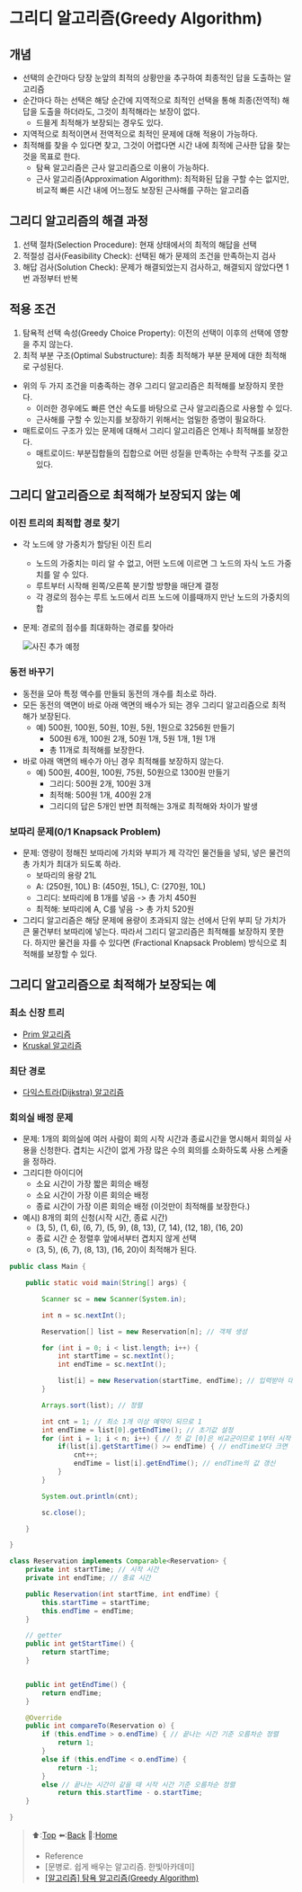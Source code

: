 # 그리디 알고리즘(Greedy Algorithm)
## 개념
- 선택의 순간마다 당장 눈앞의 최적의 상황만을 추구하여 최종적인 답을 도출하는 알고리즘
- 순간마다 하는 선택은 해당 순간에 지역적으로 최적인 선택을 통해 최종(전역적) 해답을 도출을 하더라도, 그것이 최적해라는 보장이 없다.
  - 드믈게 최적해가 보장되는 경우도 있다.
- 지역적으로 최적이면서 전역적으로 최적인 문제에 대해 적용이 가능하다.
- 최적해를 찾을 수 있다면 찾고, 그것이 어렵다면 시간 내에 최적에 근사한 답을 찾는 것을 목표로 한다.
  - 탐욕 알고리즘은 근사 알고리즘으로 이용이 가능하다.
  - 근사 알고리즘(Approximation Algorithm): 최적화된 답을 구할 수는 없지만, 비교적 빠른 시간 내에 어느정도 보장된 근사해를 구하는 알고리즘


## 그리디 알고리즘의 해결 과정
1. 선택 절차(Selection Procedure): 현재 상태에서의 최적의 해답을 선택
2. 적절성 검사(Feasibility Check): 선택된 해가 문제의 조건을 만족하는지 검사
3. 해답 검사(Solution Check): 문제가 해결되었는지 검사하고, 해결되지 않았다면 1번 과정부터 반복

## 적용 조건
1. 탐욕적 선택 속성(Greedy Choice Property): 이전의 선택이 이후의 선택에 영향을 주지 않는다.
2. 최적 부분 구조(Optimal Substructure): 최종 최적해가 부분 문제에 대한 최적해로 구성된다.

- 위의 두 가지 조건을 미충족하는 경우 그리디 알고리즘은 최적해를 보장하지 못한다.
  - 이러한 경우에도 빠른 연산 속도를 바탕으로 근사 알고리즘으로 사용할 수 있다.
  - 근사해를 구할 수 있는지를 보장하기 위해서는 엄밀한 증명이 필요하다.
- 매트로이드 구조가 있는 문제에 대해서 그리디 알고리즘은 언제나 최적해를 보장한다.
  - 매트로이드: 부분집합들의 집합으로 어떤 성질을 만족하는 수학적 구조를 갖고 있다.

## 그리디 알고리즘으로 최적해가 보장되지 않는 예
### 이진 트리의 최적합 경로 찾기
- 각 노드에 양 가중치가 할당된 이진 트리
  - 노드의 가중치는 미리 알 수 없고, 어떤 노드에 이르면 그 노드의 자식 노드 가중치를 알 수 있다.
  - 루트부터 시작해 왼쪽/오른쪽 분기할 방향을 매단계 결정
  - 각 경로의 점수는 루트 노드에서 리프 노드에 이를때까지 만난 노드의 가중치의 합
- 문제: 경로의 점수를 최대화하는 경로를 찾아라

  ![사진 추가 예정]()

### 동전 바꾸기
- 동전을 모아 특정 액수를 만들되 동전의 개수를 최소로 하라.
- 모든 동전의 액면이 바로 아래 액면의 배수가 되는 경우 그리디 알고리즘으로 최적해가 보장된다.
  - 예) 500원, 100원, 50원, 10원, 5원, 1원으로 3256원 만들기
    - 500원 6개, 100원 2개, 50원 1개, 5원 1개, 1원 1개
    - 총 11개로 최적해를 보장한다.
- 바로 아래 액면의 배수가 아닌 경우 최적해를 보장하지 않는다.
  - 예) 500원, 400원, 100원, 75원, 50원으로 1300원 만들기
    - 그리디: 500원 2개, 100원 3개
    - 최적해: 500원 1개, 400원 2개
    - 그리디의 답은 5개인 반면 최적해는 3개로 최적해와 차이가 발생

### 보따리 문제(0/1 Knapsack Problem)
- 문제: 영량이 정해진 보따리에 가치와 부피가 제 각각인 물건들을 넣되, 넣은 물건의 총 가치가 최대가 되도록 하라.
  - 보따리의 용량 21L
  - A: (250원, 10L) B: (450원, 15L), C: (270원, 10L)
  - 그리디: 보따리에 B 1개를 넣음 -> 총 가치 450원
  - 최적해: 보따리에 A, C를 넣음 -> 총 가치 520원
- 그리디 알고리즘은 해당 문제에 용량이 초과되지 않는 선에서 단위 부피 당 가치가 큰 물건부터 보따리에 넣는다. 따라서 그리디 알고리즘은 최적해를 보장하지 못한다.
  하지만 물건을 자를 수 있다면 (Fractional Knapsack Problem) 방식으로 최적해를 보장할 수 있다.

## 그리디 알고리즘으로 최적해가 보장되는 예
### 최소 신장 트리
- [Prim 알고리즘](https://github.com/Minho979/CS_Study/blob/main/contents/Algorithm/Prim%20%EC%95%8C%EA%B3%A0%EB%A6%AC%EC%A6%98.md)
- [Kruskal 알고리즘](https://github.com/Minho979/CS_Study/blob/main/contents/Algorithm/Kruskal%20%EC%95%8C%EA%B3%A0%EB%A6%AC%EC%A6%98.md)
### 최단 경로
- [다익스트라(Dijkstra) 알고리즘](https://github.com/Minho979/CS_Study/blob/main/contents/Algorithm/%EB%8B%A4%EC%9D%B5%EC%8A%A4%ED%8A%B8%EB%9D%BC(Dijkstra)%20%EC%95%8C%EA%B3%A0%EB%A6%AC%EC%A6%98.md)
### 회의실 배정 문제
- 문제: 1개의 회의실에 여러 사람이 회의 시작 시간과 종료시간을 명시해서 회의실 사용을 신청한다. 겹치는 시간이 없게 가장 많은 수의 회의를 소화하도록 사용 스케줄을 정하라.
- 그리디한 아이디어
  - 소요 시간이 가장 짧은 회의순 배정
  - 소요 시간이 가장 이른 회의순 배정
  - 종료 시간이 가장 이른 회의순 배정 (이것만이 최적해를 보장한다.)
- 예시) 8개의 회의 신청(시작 시간, 종료 시간)
  - (3, 5), (1, 6), (6, 7), (5, 9), (8, 13), (7, 14), (12, 18), (16, 20)
  - 종료 시간 순 정렬후 앞에서부터 겹치지 않게 선택
  - (3, 5), (6, 7), (8, 13), (16, 20)이 최적해가 된다. 

``` java
public class Main {

	public static void main(String[] args) {

		Scanner sc = new Scanner(System.in);

		int n = sc.nextInt();

		Reservation[] list = new Reservation[n]; // 객체 생성

		for (int i = 0; i < list.length; i++) {
			int startTime = sc.nextInt();
			int endTime = sc.nextInt();

			list[i] = new Reservation(startTime, endTime); // 입력받아 대입
		}

		Arrays.sort(list); // 정렬

		int cnt = 1; // 최소 1개 이상 예약이 되므로 1
		int endTime = list[0].getEndTime(); // 초기값 설정
		for (int i = 1; i < n; i++) { // 첫 값 [0]은 비교군이므로 1부터 시작
			if(list[i].getStartTime() >= endTime) { // endTime보다 크면 예약 가능
				cnt++;
				endTime = list[i].getEndTime(); // endTime의 값 갱신
			}
		}

		System.out.println(cnt);

		sc.close();

	}

}

class Reservation implements Comparable<Reservation> {
	private int startTime; // 시작 시간
	private int endTime; // 종료 시간

	public Reservation(int startTime, int endTime) {
		this.startTime = startTime;
		this.endTime = endTime;
	}

	// getter
	public int getStartTime() {
		return startTime;
	}


	public int getEndTime() {
		return endTime;
	}

	@Override
	public int compareTo(Reservation o) {
		if (this.endTime > o.endTime) { // 끝나는 시간 기준 오름차순 정렬
			return 1;
		}
		else if (this.endTime < o.endTime) {
			return -1;
		}
		else // 끝나는 시간이 같을 때 시작 시간 기준 오름차순 정렬
			return this.startTime - o.startTime;
	}

}

```

> ⬆️:[Top](#그리디-알고리즘Greedy-Algorithm)
> ⬅️:[Back](https://github.com/Minho979/CS_Study/blob/main/README.md#%EF%B8%8F-Algorithm)
> 💁:[Home](https://github.com/Minho979/CS_Study/blob/main/README.md)
> - Reference
> - [문병로. 쉽게 배우는 알고리즘. 한빛아카데미]
> - [[알고리즘] 탐욕 알고리즘(Greedy Algorithm)](https://hanamon.kr/%EC%95%8C%EA%B3%A0%EB%A6%AC%EC%A6%98-%ED%83%90%EC%9A%95%EC%95%8C%EA%B3%A0%EB%A6%AC%EC%A6%98-greedy-algorithm/)
